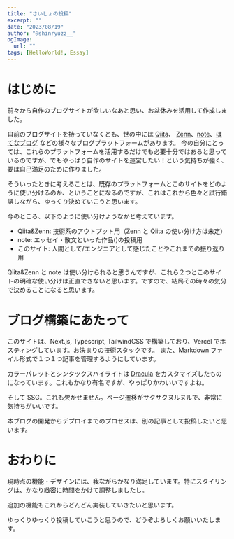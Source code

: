 ```yaml
---
title: "さいしょの投稿"
excerpt: ""
date: "2023/08/19"
author: "@shinryuzz__"
ogImage:
  url: ""
tags: [HelloWorld!, Essay]
---
```


# はじめに

前々から自作のブログサイトが欲しいなあと思い、お盆休みを活用して作成しました。

自前のブログサイトを持っていなくとも、世の中には [Qiita](https://qiita.com/)、 [Zenn](https://zenn.dev/)、[note](https://note.com/)、[はてなブログ](https://hatenablog.com/) などの様々なブログプラットフォームがあります。
今の自分にとっては、これらのプラットフォームを活用するだけでも必要十分ではあると思っているのですが、でもやっぱり自作のサイトを運営したい！という気持ちが強く、要は自己満足のために作りました。

そういったときに考えることは、既存のプラットフォームとこのサイトをどのように使い分けるのか、ということになるのですが、これはこれから色々と試行錯誤しながら、ゆっくり決めていこうと思います。

今のところ、以下のように使い分けようなかと考えています。

- Qiita&Zenn: 技術系のアウトプット用（Zenn と Qiita の使い分け方は未定）
- note: エッセイ・散文といった作品()の投稿用
- このサイト: 人間として/エンジニアとして感じたことやこれまでの振り返り用

Qiita&Zenn と note は使い分けられると思うんですが、これら２つとこのサイトの明確な使い分けは正直できないと思います。ですので、結局その時々の気分で決めることになると思います。

# ブログ構築にあたって

このサイトは、Next.js, Typescript, TailwindCSS で構築しており、Vercel でホスティングしています。お決まりの技術スタックです。
また、Markdown ファイル形式で１つ１つ記事を管理するようにしています。

カラーパレットとシンタックスハイライトは [Dracula](https://draculatheme.com/) をカスタマイズしたものになっています。これもかなり有名ですが、やっぱりかわいいですよね。

そして SSG。これも欠かせません。ページ遷移がサクサクヌルヌルで、非常に気持ちがいいです。

本ブログの開発からデプロイまでのプロセスは、別の記事として投稿したいと思います。

# おわりに

現時点の機能・デザインには、我ながらかなり満足しています。特にスタイリングは、かなり緻密に時間をかけて調整しましたし。

追加の機能もこれからどんどん実装していきたいと思います。

ゆっくりゆっくり投稿していこうと思うので、どうぞよろしくお願いいたします。
